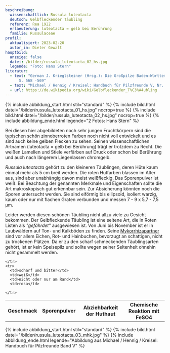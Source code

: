 ```yaml
---
beschreibung:
  wissenschaftlich: Russula luteotacta
  deutsch: Gelbfleckender Täubling
  referenz: Rea 1922
  erlaeuterung: luteotacta = gelb bei Berührung
  familie: Russulaceae
profil:
  aktualisiert: 2023-02-20
  autor_in: Dieter Gewalt
hauptbild:
  anzeige: false
  datei: /bilder/russula_luteotacta_02_hs.jpg
  legende: "Foto: Hans Stern"
literatur:
  - text: "German J. Krieglsteiner (Hrsg.): Die Großpilze Baden-Württembergs Band 2
      S. 568 -569"
  - text: "Michael / Hennig / Kreisel: Handbuch für Pilzfreunde V, Nr. 141"
  - url: https://de.wikipedia.org/wiki/Gelbfleckender_T%C3%A4ubling
---
```

{% include abbildung_start.html stil="standard" %}
{% include bild.html datei="/bilder/russula_luteotacta_01_hs.jpg" nocrop=true %}
{% include bild.html datei="/bilder/russula_luteotacta_02_hs.jpg" nocrop=true %}
{% include abbildung_ende.html legende="2 Fotos: Hans Stern" %}

Bei diesen hier abgebildeten noch sehr jungen Fruchtkörpern sind die typischen schön zinnoberroten Farben noch nicht voll entwickelt und es sind auch keine gelben Flecken zu sehen. Seinen wissenschaftlichen Artnamen (luteotacta = gelb bei Berührung) trägt er trotzdem zu Recht. Die weißen Lamellen und Stiele verfärben auf Druck oder schon bei Berührung und auch nach längerem Liegenlassen chromgelb.

*Russula luteotacta* gehört zu den kleineren Täublingen, deren Hüte kaum einmal mehr als 5 cm breit werden. Die roten Hutfarben blassen im Alter aus, sind aber unabhängig davon meist weißfleckig. Das Sporenpulver ist weiß. Bei Beachtung der genannten Merkmale und Eigenschaften sollte die Art makroskopisch gut erkennbar sein. Zur Absicherung könnten noch die Sporen untersucht werden. Sie sind eiförmig bis ellipsoid, isoliert warzig, kaum oder nur mit flachen Graten verbunden und messen 7 - 9 x 5,7 - 7,5 µm.

Leider werden diesen schönen Täubling nicht allzu viele zu Gesicht bekommen. Der Gelbfleckende Täubling ist eine seltene Art, die in Roten Listen als *"gefährdet"* ausgewiesen ist. Von Juni bis November ist er in Laubwäldern auf Ton- und Kalkböden zu finden. Seine [Mykorrhizapartner](Mykorrhiza "Glossar") sind vor allem Eichen, Rot- und Hainbuchen, bevorzugt an schattigen, nicht zu trockenen Plätzen. Da er zu den scharf schmeckenden Täublingsarten gehört, ist er kein Speisepilz und sollte wegen seiner Seltenheit ohnehin nicht gesammelt werden.

<div class="table-responsive">
  <table class="table taeubling">
    <tr>
      <th rowspan="2">Geschmack</th>
      <th rowspan="2">Sporenpulver</th>
      <th rowspan="2">Abziehbarkeit der Huthaut</th>
      <th colspan="3" class="text-center">Chemische Reaktion mit FeSO4</th>
    </tr>
    <tr>
      
      
    </tr>
    <tr>
      <td>scharf und bitter</td>
      <td>weiß</td>
      <td>nicht oder nur am Rand</td>
      <td>rosa</td>
       
    </tr>
  </table>
</div>

{% include abbildung_start.html stil="standard" %}
{% include bild.html datei="/bilder/russula_luteotacta_03_mhk.jpg" %}
{% include abbildung_ende.html legende="Abbildung aus Michael / Hennig / Kreisel: Handbuch für Pilzfreunde Band V" %}